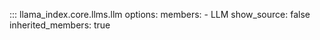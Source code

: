 ::: llama_index.core.llms.llm
    options:
      members:
        - LLM
      show_source: false
      inherited_members: true
